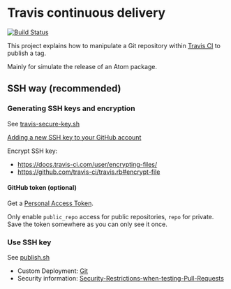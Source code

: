 # Travis continuous delivery

[![Build Status](https://travis-ci.org/ldez/travis-continuous-delivery-atom-publish.svg?branch=master)](https://travis-ci.org/ldez/travis-continuous-delivery-atom-publish)

This project explains how to manipulate a Git repository within [Travis CI](https://travis-ci.org) to publish a tag.

Mainly for simulate the release of an Atom package.

## SSH way (recommended)

### Generating SSH keys and encryption

See [travis-secure-key.sh](travis-secure-key.sh)

[Adding a new SSH key to your GitHub account](https://help.github.com/articles/adding-a-new-ssh-key-to-your-github-account/)

Encrypt SSH key:
- https://docs.travis-ci.com/user/encrypting-files/
- https://github.com/travis-ci/travis.rb#encrypt-file

#### GitHub token (optional)

Get a [Personal Access Token](https://github.com/settings/tokens).

Only enable `public_repo` access for public repositories, `repo` for private.
Save the token somewhere as you can only see it once.

### Use SSH key

See [publish.sh](.travis/publish.sh)

- Custom Deployment: [Git](https://docs.travis-ci.com/user/deployment/custom/#Git)
- Security information: [Security-Restrictions-when-testing-Pull-Requests](https://docs.travis-ci.com/user/pull-requests#Security-Restrictions-when-testing-Pull-Requests)
